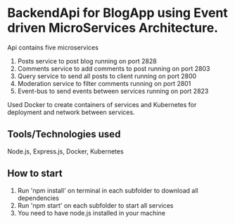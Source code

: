# BackendApi for BlogApp using Event driven MicroServices Architecture.

Api contains five microservices 
1. Posts service to post blog running on port 2828
2. Comments service to add comments to post running on port 2803
3. Query service to send all posts to client running on port 2800
4. Moderation service to filter comments running on port 2801
5. Event-bus to send events between services running on port 2823

Used Docker to create containers of services and Kubernetes for deployment and network between services.

## Tools/Technologies used
Node.js, Express.js, Docker, Kubernetes

## How to start
1. Run 'npm install' on terminal in each subfolder to download all dependencies  
2. Run 'npm start' on each subfolder to start all services
3. You need to have node.js installed in your machine

